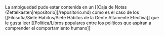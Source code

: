 La ambiguedad pude estar contenida en un [[Caja de Notas (Zettelkasten|repositorio]]/repositorio.md) como es el caso de los [[Filosofia/Siete Habitos/Siete Hábitos de la Gente Altamente Efectiva]] que le gusta leer [[Politica/Libros populares entre los políticos que aspiran a comprender el comportamiento humano]]